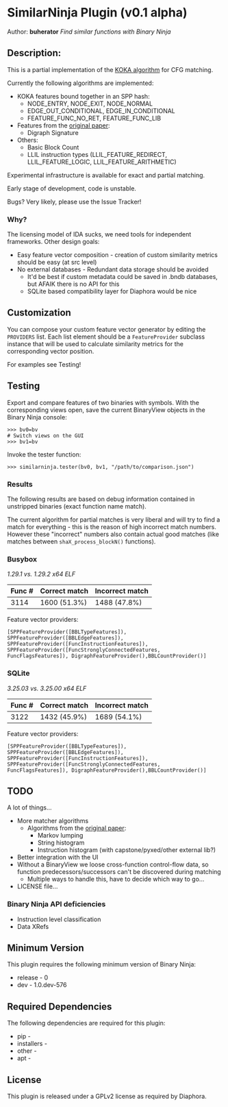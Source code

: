 # SimilarNinja Plugin (v0.1 alpha)
Author: **buherator**
_Find similar functions with Binary Ninja_
## Description:

This is a partial implementation of the [KOKA algorithm](http://joxeankoret.com/blog/2018/11/04/new-cfg-based-heuristic-diaphora/) for CFG matching. 

Currently the following algorithms are implemented:

* KOKA features bound together in an SPP hash:
  * NODE_ENTRY, NODE_EXIT, NODE_NORMAL
  * EDGE_OUT_CONDITIONAL, EDGE_IN_CONDITIONAL
  * FEATURE_FUNC_NO_RET, FEATURE_FUNC_LIB
* Features from the [original paper](https://census-labs.com/media/efficient-features-bindiff.pdf):
  * Digraph Signature
* Others:
  * Basic Block Count
  * LLIL instruction types (LLIL_FEATURE_REDIRECT, LLIL_FEATURE_LOGIC, LLIL_FEATURE_ARITHMETIC)

Experimental infrastructure is available for exact and partial matching.

Early stage of development, code is unstable. 

Bugs? Very likely, please use the Issue Tracker!

### Why?

The licensing model of IDA sucks, we need tools for independent frameworks. Other design goals:

* Easy feature vector composition - creation of custom similarity metrics should be easy (at src level)
* No external databases - Redundant data storage should be avoided
  * It'd be best if custom metadata could be saved in .bndb databases, but AFAIK there is no API for this
  * SQLite based compatibility layer for Diaphora would be nice 

## Customization

You can compose your custom feature vector generator by editing the `PROVIDERS` list. Each list element should be a `FeatureProvider` subclass instance that will be used to calculate similarity metrics for the corresponding vector position. 

For examples see Testing! 

## Testing

Export and compare features of two binaries with symbols. With the corresponding views open, save the current BinaryView objects in the Binary Ninja console:

```
>>> bv0=bv
# Switch views on the GUI
>>> bv1=bv
```

Invoke the tester function:

```
>>> similarninja.tester(bv0, bv1, "/path/to/comparison.json")
```

### Results

The following results are based on debug information contained in unstripped binaries (exact function name match).

The current algorithm for partial matches is very liberal and will try to find a match for everything - this is the reason of high incorrect match numbers. However these "incorrect" numbers also contain actual good matches (like matches between `shaX_process_blockN()` functions). 

### Busybox 

*1.29.1 vs. 1.29.2 x64 ELF*

| Func # | Correct match | Incorrect match |
|--------|---------------|-----------------|
| 3114   | 1600 (51.3%)  | 1488 (47.8%)    |

Feature vector providers:
```
[SPPFeatureProvider([BBLTypeFeatures]), SPPFeatureProvider([BBLEdgeFeatures]), SPPFeatureProvider([FuncInstructionFeatures]), SPPFeatureProvider([FuncStronglyConnectedFeatures, FuncFlagsFeatures]), DigraphFeatureProvider(),BBLCountProvider()]
```

### SQLite

*3.25.03 vs. 3.25.00 x64 ELF*

| Func # | Correct match | Incorrect match |
|--------|---------------|-----------------|
| 3122   | 1432 (45.9%)  | 1689 (54.1%)    |

Feature vector providers:
```
[SPPFeatureProvider([BBLTypeFeatures]), SPPFeatureProvider([BBLEdgeFeatures]), SPPFeatureProvider([FuncInstructionFeatures]), SPPFeatureProvider([FuncStronglyConnectedFeatures, FuncFlagsFeatures]), DigraphFeatureProvider(),BBLCountProvider()]
```

## TODO

A lot of things...

* More matcher algorithms
  * Algorithms from the [original paper](https://census-labs.com/media/efficient-features-bindiff.pdf):
    * Markov lumping
    * String histogram
    * Instruction histogram (with capstone/pyxed/other external lib?)
* Better integration with the UI
* Without a BinaryView we loose cross-function control-flow data, so function predecessors/successors can't be discovered during matching
  * Multiple ways to handle this, have to decide which way to go...
* LICENSE file...

### Binary Ninja API deficiencies

* Instruction level classification  
* Data XRefs


## Minimum Version

This plugin requires the following minimum version of Binary Ninja:

 * release - 0
 * dev - 1.0.dev-576

## Required Dependencies

The following dependencies are required for this plugin:

 * pip - 
 * installers - 
 * other - 
 * apt - 

## License
This plugin is released under a GPLv2 license as required by Diaphora. 

